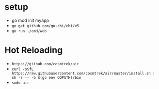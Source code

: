 # setup

- go mod init myapp
- `go get github.com/go-chi/chi/v5`
- `go run ./cmd/web`

# Hot Reloading

- `https://github.com/cosmtrek/air`
- `curl -sSfL https://raw.githubusercontent.com/cosmtrek/air/master/install.sh | sh -s -- -b $(go env GOPATH)/bin`
- `sudo air`
